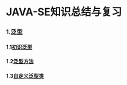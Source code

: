 # JAVA-SE知识总结与复习

### 1.[泛型](https://github.com/DaCang/JAVA-SE/tree/master/JAVA%20SE01)
#### 1.1[初识泛型](https://github.com/DaCang/JAVA-SE/blob/master/JAVA%20SE01/src/com/generic/Demo1.java)
#### 1.2[泛型方法](https://github.com/DaCang/JAVA-SE/blob/master/JAVA%20SE01/src/com/generic/GenericMethodTest.java)
#### 1.3[自定义泛型类](https://github.com/DaCang/JAVA-SE/blob/master/JAVA%20SE01/src/com/generic/Swap.java)
